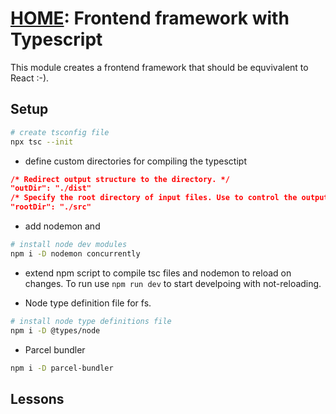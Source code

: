 # [HOME](../../README.md): Frontend framework with Typescript

This module creates a frontend framework that should be equvivalent to React :-).

## Setup

```bash
# create tsconfig file
npx tsc --init

```

- define custom directories for compiling the typesctipt

```json
/* Redirect output structure to the directory. */
"outDir": "./dist"
/* Specify the root directory of input files. Use to control the output directory structure with --outDir. */
"rootDir": "./src"
```

- add nodemon and

```bash
# install node dev modules
npm i -D nodemon concurrently
````

- extend npm script to compile tsc files and nodemon to reload on changes. To run use `npm run dev` to start develpoing with not-reloading.

- Node type definition file for fs.

```bash
# install node type definitions file
npm i -D @types/node
```

- Parcel bundler

```bash
npm i -D parcel-bundler
```

## Lessons
